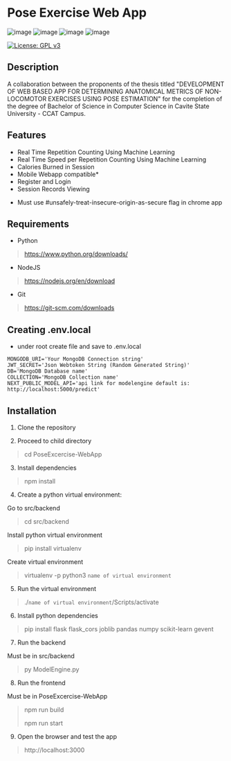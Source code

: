 # Pose Exercise Web App
![image](https://img.shields.io/badge/next.js-000000?style=for-the-badge&logo=nextdotjs&logoColor=white) ![image](https://img.shields.io/badge/MongoDB-4EA94B?style=for-the-badge&logo=mongodb&logoColor=white)  ![image](https://img.shields.io/badge/Python-FFD43B?style=for-the-badge&logo=python&logoColor=blue) ![image](https://img.shields.io/badge/scikit_learn-F7931E?style=for-the-badge&logo=scikit-learn&logoColor=white)

[![License: GPL v3](https://img.shields.io/badge/License-GPLv3-blue.svg)](https://www.gnu.org/licenses/gpl-3.0)

## Description
A collaboration between the proponents of the thesis titled "DEVELOPMENT OF WEB BASED APP FOR DETERMINING ANATOMICAL METRICS OF NON-LOCOMOTOR EXERCISES USING POSE ESTIMATION" for the completion of the degree of Bachelor of Science in Computer Science in Cavite State University - CCAT Campus.

## Features
- Real Time Repetition Counting Using Machine Learning
- Real Time Speed per Repetition Counting Using Machine Learning
- Calories Burned in Session
- Mobile Webapp compatible*
- Register and Login
- Session Records Viewing
* Must use #unsafely-treat-insecure-origin-as-secure flag in chrome app

## Requirements
- Python 
> https://www.python.org/downloads/
- NodeJS
> https://nodejs.org/en/download
- Git
> https://git-scm.com/downloads

## Creating .env.local
- under root create file and save to .env.local
```
MONGODB_URI='Your MongoDB Connection string'
JWT_SECRET='Json Webtoken String (Random Generated String)'
DB='MongoDB Database name'
COLLECTION='MongoDB Collection name'
NEXT_PUBLIC_MODEL_API='api link for modelengine default is: http://localhost:5000/predict'
```

## Installation
1. Clone the repository

2. Proceed to child directory
> cd PoseExcercise-WebApp

3. Install dependencies
> npm install

4. Create a python virtual environment:

 Go to src/backend
> cd src/backend

 Install python virtual environment
> pip install virtualenv

 Create virtual environment
> virtualenv -p python3 `name of virtual environment`

5. Run the virtual environment
> ./`name of virtual environment`/Scripts/activate

6. Install python dependencies
> pip install flask flask_cors joblib pandas numpy scikit-learn gevent

7. Run the backend

 Must be in src/backend
> py ModelEngine.py

8. Run the frontend

 Must be in PoseExcercise-WebApp
> npm run build
>
> npm run start

9. Open the browser and test the app
> http://localhost:3000
